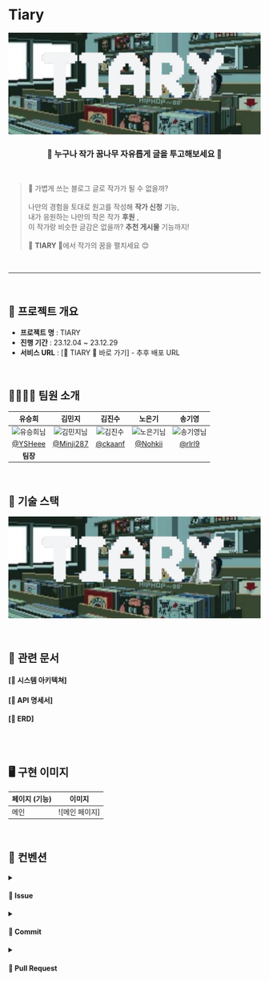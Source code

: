 
#  Tiary
![main](https://github.com/KOSA-ToT/tiary/blob/main/TIARY-001%20(1).png)
<main align="center">
    <h3 align="center">🌱 누구나 작가 꿈나무 자유롭게 글을 투고해보세요 🌱</h3> 
</main>

<br>

> 🤔 가볍게 쓰는 블로그 글로 작가가 될 수 없을까? <br>
> <br>
> 나만의 경험을 토대로 원고를 작성해 **작가 신청** 기능, <br>
> 내가 응원하는 나만의 작은 작가 **후원** , <br>
> 이 작가랑 비슷한 글감은 없을까? **추천 게시물** 기능까지! <br>
> <br>
> 🌳 **TIARY** 🌳에서 작가의 꿈을 펼치세요 😊

<br>

------------

<br>

## 🚩 프로젝트 개요
* **프로젝트 명** : TIARY
* **진행 기간** : 23.12.04 ~ 23.12.29
* **서비스 URL** : [🌳 TIARY 🌳 바로 가기] - 추후 배포 URL

<br>

## 👨‍👩‍👧‍👦 팀원 소개
| 유승희 | 김민지 | 김진수 | 노은기 | 송기영 |
| :---: | :---: | :---: | :---: | :---: | 
| <img alt="유승희님" src="https://avatars.githubusercontent.com/YSHeee" height="100" width="100"> | <img alt="김민지님" src="https://avatars.githubusercontent.com/Minji287" height="100" width="100"> | <img alt="김진수" src="https://avatars.githubusercontent.com/ckaanf" height="100" width="100"> | <img alt="노은기님" src="https://avatars.githubusercontent.com/Nohkii" height="100" width="100"> | <img alt="송기영님" src="https://avatars.githubusercontent.com/rlrl9" height="100" width="100">
| [@YSHeee](https://github.com/YSHeee) | [@Minji287](https://github.com/Minji287) | [@ckaanf](https://github.com/ckaanf) | [@Nohkii](https://github.com/Nohkii) | [@rlrl9](https://github.com/rlrl9) |
| **팀장** |  |  |  |  |

<br>

## 🔧 기술 스택
![stack](https://github.com/KOSA-ToT/tiary/blob/main/TIARY-001%20(1).png)

<br>

## 📝 관련 문서

#### [📌 시스템 아키텍쳐]

#### [📌 API 명세서]

#### [📌 ERD]



<br>




<br>

## 🖥 구현 이미지

| 페이지 (기능)           | 이미지                                                                           |
| ---------------------- | -------------------------------------------------------------------------------------- |
| 메인              | ![메인 페이지]



<br>

## 🤙 컨벤션

<details>
  <summary><h4>📌 Issue</h4></summary>
  
  1. 제목
    
  - 작업 내용에 따라 커밋 메시지에 사용하는 Gitmoji를 적절하게 작성
  - 자신이 작업한 내용을 한 눈에 파악하기 쉽도록 명사형으로 작성
    
```
[FE/BE] ✨ OOO 컴포넌트 구현
```

  2. 내용

    ## Abstracts
    * 간략하게 할 일에 대한 설명을 작성해주세요.
    
    ## To Do
    - [ ] 구현할 기능 1
    - [ ] 구현할 기능 2
    
    ## ETC
    * 추가적인 안내 사항이 있다면 작성해주세요.

</details>

<details>
  <summary><h4>📌 Commit</h4></summary>

  - 커밋 메시지
  
  1. 적절한 커밋 접두사 작성
  2. 커밋 메시지 내용 작성
  3. 내용 뒤에 이슈 (#이슈 번호)와 같이 작성하여 이슈 연결

    [FE/BE] 🔧 Conf: 초기 환경 설정 (#1)

  | 접두사 | 설명  |
  | --- | --- |
  | ✨ Feat : | 새로운 기능 구현  |
  | 🍱 Add :  | 에셋 파일 추가 |
  | 🐛 Fix : | 버그 수정 |
  | 📝 Docs : | 문서 추가 및 수정 |
  | 💄 Style : | 스타일링 작업 |
  | ♻️ Refactor : | 코드 리팩토링 (동작 변경 없음) |
  | 🧪 Test : | 테스트 |
  | 🚀 Deploy : | 배포 |
  | 🔧 Conf : | 빌드, 환경 설정 |
  | ✏️ Chore : | 기타 작업 |

</details>

<details>
  <summary><h4>📌 Pull Request</h4></summary>

  1. 제목
  - 작업 내용에 따라 커밋 메시지에 사용하는 Gitmoji를 적절하게 작성
  - 자신이 작업한 내용을 한 눈에 파악하기 쉽도록 명사형으로 작성
    
```
 [FE/BE] ✨ OOO 컴포넌트 구현
```

  2. 내용

    ## Title
    * 제목은 '✨ 홈 페이지 구현'과 같이 작성합니다.
    
    ## PR Type
    - [ ] FEAT: 새로운 기능 구현
    - [ ] ADD : 에셋 파일 추가
    - [ ] FIX: 버그 수정
    - [ ] DOCS: 문서 추가 및 수정
    - [ ] STYLE: 포맷팅 변경
    - [ ] REFACTOR: 코드 리팩토링
    - [ ] TEST: 테스트 관련
    - [ ] DEPLOY: 배포 관련
    - [ ] CONF: 빌드, 환경 설정
    - [ ] CHORE: 기타 작업
    
    ## Abstracts
    * 작업 내용에 대해 간략하게 설명을 작성해주세요.
    
    ## Description
    * 구체적인 작업 내용을 작성해주세요.
    * 이미지를 별도로 첨부하면 더 좋습니다 👍
    
    ## Discussion
    * 추후 논의할 점에 대해 작성해주세요.
    
    ---
    Close #1
    (작성한 Issue를 연결해주세요.)

</details>
